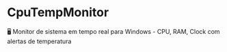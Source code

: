 # CpuTempMonitor
🖥️ Monitor de sistema em tempo real para Windows - CPU, RAM, Clock com alertas de temperatura
